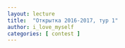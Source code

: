 ```yaml
---
layout: lecture
title:  "Открытка 2016-2017, тур 1"
author: i_love_myself
categories: [ contest ]
---
```

